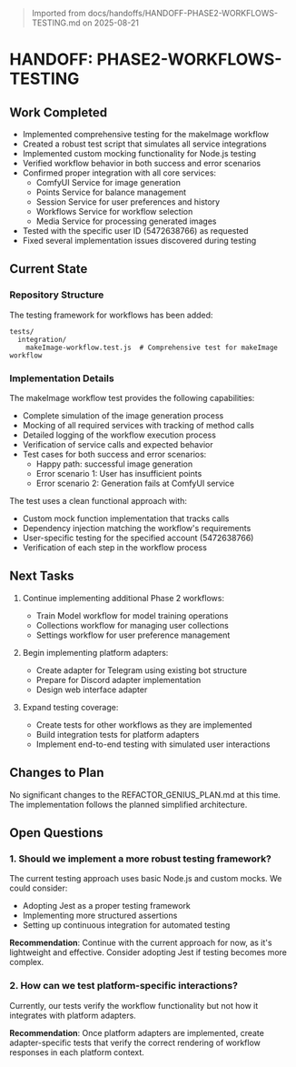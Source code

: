 > Imported from docs/handoffs/HANDOFF-PHASE2-WORKFLOWS-TESTING.md on 2025-08-21

# HANDOFF: PHASE2-WORKFLOWS-TESTING

## Work Completed
- Implemented comprehensive testing for the makeImage workflow
- Created a robust test script that simulates all service integrations
- Implemented custom mocking functionality for Node.js testing
- Verified workflow behavior in both success and error scenarios
- Confirmed proper integration with all core services:
  - ComfyUI Service for image generation
  - Points Service for balance management
  - Session Service for user preferences and history
  - Workflows Service for workflow selection
  - Media Service for processing generated images
- Tested with the specific user ID (5472638766) as requested
- Fixed several implementation issues discovered during testing

## Current State

### Repository Structure
The testing framework for workflows has been added:

```
tests/
  integration/
    makeImage-workflow.test.js  # Comprehensive test for makeImage workflow
```

### Implementation Details

The makeImage workflow test provides the following capabilities:
- Complete simulation of the image generation process
- Mocking of all required services with tracking of method calls
- Detailed logging of the workflow execution process
- Verification of service calls and expected behavior
- Test cases for both success and error scenarios:
  - Happy path: successful image generation
  - Error scenario 1: User has insufficient points
  - Error scenario 2: Generation fails at ComfyUI service

The test uses a clean functional approach with:
- Custom mock function implementation that tracks calls
- Dependency injection matching the workflow's requirements
- User-specific testing for the specified account (5472638766)
- Verification of each step in the workflow process

## Next Tasks
1. Continue implementing additional Phase 2 workflows:
   - Train Model workflow for model training operations
   - Collections workflow for managing user collections
   - Settings workflow for user preference management

2. Begin implementing platform adapters:
   - Create adapter for Telegram using existing bot structure
   - Prepare for Discord adapter implementation
   - Design web interface adapter

3. Expand testing coverage:
   - Create tests for other workflows as they are implemented
   - Build integration tests for platform adapters
   - Implement end-to-end testing with simulated user interactions

## Changes to Plan
No significant changes to the REFACTOR_GENIUS_PLAN.md at this time. The implementation follows the planned simplified architecture.

## Open Questions

### 1. Should we implement a more robust testing framework?
The current testing approach uses basic Node.js and custom mocks. We could consider:
- Adopting Jest as a proper testing framework
- Implementing more structured assertions
- Setting up continuous integration for automated testing

**Recommendation**: Continue with the current approach for now, as it's lightweight and effective. Consider adopting Jest if testing becomes more complex.

### 2. How can we test platform-specific interactions?
Currently, our tests verify the workflow functionality but not how it integrates with platform adapters.

**Recommendation**: Once platform adapters are implemented, create adapter-specific tests that verify the correct rendering of workflow responses in each platform context. 